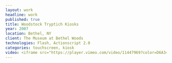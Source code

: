 ```yaml
---
layout: work
headline: work
published: true
title: Woodstock Tryptich Kiosks
year: 2007
location: Bethel, NY
client: The Museum at Bethel Woods
technologies: Flash, Actionscript 2.0
categories: touchscreen, kiosk
video: <iframe src="https://player.vimeo.com/video/11447969?color=D6A34B" width="1024" height="576" frameborder="0" webkitallowfullscreen mozallowfullscreen allowfullscreen></iframe>Courtesy of <a href="https://vimeo.com/secondstory">Second Story</a></p>
---
```

